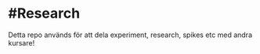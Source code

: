 #Research
=======

Detta repo används för att dela experiment, research, spikes etc med andra kursare!
